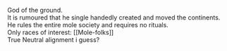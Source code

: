 God of the ground.  
It is rumoured that he single handedly created and moved the continents.  
He rules the entire mole society and requires no rituals.  
Only races of interest: [[Mole-folks]]  
True Neutral alignment i guess?